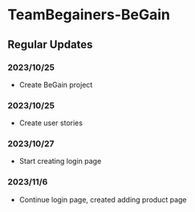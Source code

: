 # TeamBegainers-BeGain

## Regular Updates

### 2023/10/25
 - Create BeGain project

### 2023/10/25
 - Create user stories
### 2023/10/27
 - Start creating login page

### 2023/11/6
 - Continue login page, created adding product page



